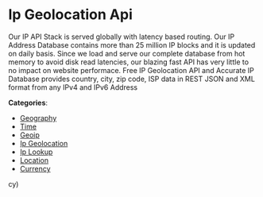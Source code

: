 # Ip Geolocation Api


Our IP API Stack is served globally with latency based routing.  Our IP Address Database contains more than 25 million IP blocks and it is updated on daily basis.  Since we load and serve our complete database from hot memory to avoid disk read latencies, our blazing fast API has very little to no impact on website performace. Free IP Geolocation API and Accurate IP Database provides country, city, zip code, ISP data in REST JSON and XML format from any IPv4 and IPv6 Address



**Categories**:
- [Geography](https://github.com/apis-list/apis-list#geography)
- [Time](https://github.com/apis-list/apis-list#time)
- [Geoip](https://github.com/apis-list/apis-list#geoip)
- [Ip Geolocation](https://github.com/apis-list/apis-list#ip-geolocation)
- [Ip Lookup](https://github.com/apis-list/apis-list#ip-lookup)
- [Location](https://github.com/apis-list/apis-list#location)
- [Currency](https://github.com/apis-list/apis-list#currency)



cy)



